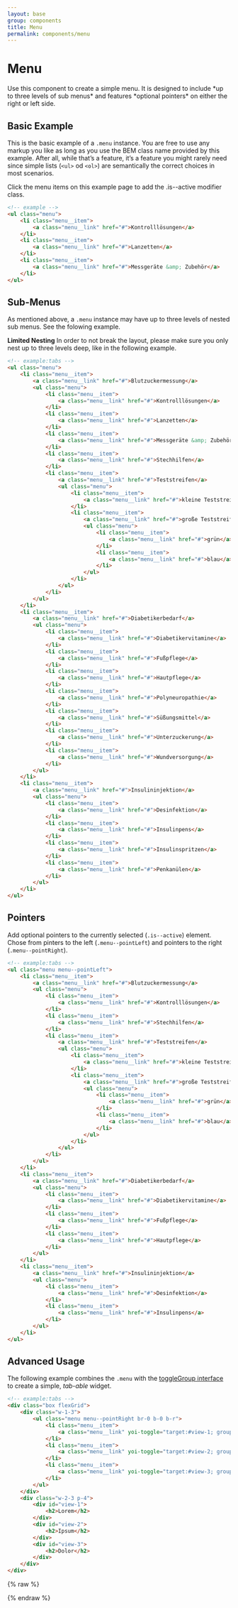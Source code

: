```yaml
---
layout: base
group: components
title: Menu
permalink: components/menu
---
```


# Menu

<p class="intro">Use this component to create a simple menu. It is designed to include *up to three levels of sub menus* and features *optional pointers* on either the right or left side.</p>

## Basic Example

This is the basic example of a `.menu` instance. You are free to use any markup you like as long as you use the BEM class name provided by this example. After all, while that’s a feature, it’s a feature you might rarely need since simple lists (`<ul>` od `<ol>`) are semantically the correct choices in most scenarios.

<p class="hint hint--primary">Click the menu items on this example page to add the .is--active modifier class.</p>

```html
<!-- example -->
<ul class="menu">
    <li class="menu__item">
        <a class="menu__link" href="#">Kontrolllösungen</a>
    </li>
    <li class="menu__item">
        <a class="menu__link" href="#">Lanzetten</a>
    </li>
    <li class="menu__item">
        <a class="menu__link" href="#">Messgeräte &amp; Zubehör</a>
    </li>
</ul>
```

## Sub-Menus

As mentioned above, a `.menu` instance may have up to three levels of nested sub menus. See the folowing example.

<p class="hint hint--primary"><b>Limited Nesting</b> In order to not break the layout, please make sure you only nest up to three levels deep, like in the following example.</p>

```html
<!-- example:tabs -->
<ul class="menu">
    <li class="menu__item">
        <a class="menu__link" href="#">Blutzuckermessung</a>
        <ul class="menu">
            <li class="menu__item">
                <a class="menu__link" href="#">Kontrolllösungen</a>
            </li>
            <li class="menu__item">
                <a class="menu__link" href="#">Lanzetten</a>
            </li>
            <li class="menu__item">
                <a class="menu__link" href="#">Messgeräte &amp; Zubehör</a>
            </li>
            <li class="menu__item">
                <a class="menu__link" href="#">Stechhilfen</a>
            </li>
            <li class="menu__item">
                <a class="menu__link" href="#">Teststreifen</a>
                <ul class="menu">
                    <li class="menu__item">
                        <a class="menu__link" href="#">kleine Teststreifen</a>
                    </li>
                    <li class="menu__item">
                        <a class="menu__link" href="#">große Teststreifen</a>
                        <ul class="menu">
                            <li class="menu__item">
                                <a class="menu__link" href="#">grün</a>
                            </li>
                            <li class="menu__item">
                                <a class="menu__link" href="#">blau</a>
                            </li>
                        </ul>
                    </li>
                </ul>
            </li>
        </ul>
    </li>
    <li class="menu__item">
        <a class="menu__link" href="#">Diabetikerbedarf</a>
        <ul class="menu">
            <li class="menu__item">
                <a class="menu__link" href="#">Diabetikervitamine</a>
            </li>
            <li class="menu__item">
                <a class="menu__link" href="#">Fußpflege</a>
            </li>
            <li class="menu__item">
                <a class="menu__link" href="#">Hautpflege</a>
            </li>
            <li class="menu__item">
                <a class="menu__link" href="#">Polyneuropathie</a>
            </li>
            <li class="menu__item">
                <a class="menu__link" href="#">Süßungsmittel</a>
            </li>
            <li class="menu__item">
                <a class="menu__link" href="#">Unterzuckerung</a>
            </li>
            <li class="menu__item">
                <a class="menu__link" href="#">Wundversorgung</a>
            </li>
        </ul>
    </li>
    <li class="menu__item">
        <a class="menu__link" href="#">Insulininjektion</a>
        <ul class="menu">
            <li class="menu__item">
                <a class="menu__link" href="#">Desinfektion</a>
            </li>
            <li class="menu__item">
                <a class="menu__link" href="#">Insulinpens</a>
            </li>
            <li class="menu__item">
                <a class="menu__link" href="#">Insulinspritzen</a>
            </li>
            <li class="menu__item">
                <a class="menu__link" href="#">Penkanülen</a>
            </li>
        </ul>
    </li>
</ul>
```

## Pointers

Add optional pointers to the currently selected (`.is--active`) element. Chose from pinters to the left (`.menu--pointLeft`) and pointers to the right (`.menu--pointRight`).

```html
<!-- example:tabs -->
<ul class="menu menu--pointLeft">
    <li class="menu__item">
        <a class="menu__link" href="#">Blutzuckermessung</a>
        <ul class="menu">
            <li class="menu__item">
                <a class="menu__link" href="#">Kontrolllösungen</a>
            </li>
            <li class="menu__item">
                <a class="menu__link" href="#">Stechhilfen</a>
            </li>
            <li class="menu__item">
                <a class="menu__link" href="#">Teststreifen</a>
                <ul class="menu">
                    <li class="menu__item">
                        <a class="menu__link" href="#">kleine Teststreifen</a>
                    </li>
                    <li class="menu__item">
                        <a class="menu__link" href="#">große Teststreifen</a>
                        <ul class="menu">
                            <li class="menu__item">
                                <a class="menu__link" href="#">grün</a>
                            </li>
                            <li class="menu__item">
                                <a class="menu__link" href="#">blau</a>
                            </li>
                        </ul>
                    </li>
                </ul>
            </li>
        </ul>
    </li>
    <li class="menu__item">
        <a class="menu__link" href="#">Diabetikerbedarf</a>
        <ul class="menu">
            <li class="menu__item">
                <a class="menu__link" href="#">Diabetikervitamine</a>
            </li>
            <li class="menu__item">
                <a class="menu__link" href="#">Fußpflege</a>
            </li>
            <li class="menu__item">
                <a class="menu__link" href="#">Hautpflege</a>
            </li>
        </ul>
    </li>
    <li class="menu__item">
        <a class="menu__link" href="#">Insulininjektion</a>
        <ul class="menu">
            <li class="menu__item">
                <a class="menu__link" href="#">Desinfektion</a>
            </li>
            <li class="menu__item">
                <a class="menu__link" href="#">Insulinpens</a>
            </li>
        </ul>
    </li>
</ul>
```

## Advanced Usage

The following example combines the `.menu` with the [toggleGroup interface](/pages/js-interface/toggleGroup.html) to create a simple, *tab-able* widget.

```html
<!-- example:tabs -->
<div class="box flexGrid">
    <div class="w-1-3">
        <ul class="menu menu--pointRight br-0 b-0 b-r">
            <li class="menu__item">
                <a class="menu__link" yoi-toggle="target:#view-1; group:toggleMenu; activeClassName:is--active;">Lorem</a>
            </li>
            <li class="menu__item">
                <a class="menu__link" yoi-toggle="target:#view-2; group:toggleMenu; activeClassName:is--active;">Ipsum</a>
            </li>
            <li class="menu__item">
                <a class="menu__link" yoi-toggle="target:#view-3; group:toggleMenu; activeClassName:is--active;">Dolor</a>
            </li>
        </ul>
    </div>
    <div class="w-2-3 p-4">
        <div id="view-1">
            <h2>Lorem</h2>
        </div>
        <div id="view-2">
            <h2>Ipsum</h2>
        </div>
        <div id="view-3">
            <h2>Dolor</h2>
        </div>
    </div>
</div>
```

{% raw %}
<script>
    (function() {

        /**
         *  Mark the active menu item on click by adding the class name ".is--active".
         *  Depending on context, the exact target item to mark differs.
         */

        $('.menu__item').on('click', function(e) {

            // prevent default event behaviour and event bubbling

            e.preventDefault();
            e.stopPropagation();

            // assign variables

            var $this          = $(this);
            var $parentMenu    = $this.closest('.menu');
            var $enclosedLinks = $this.find('.menu__link');
            var $target;

            // pick the target
            // (.menu__item if no enclosed link is found, otherwise .menu__link)

            if ($enclosedLinks.length) {
                target = $enclosedLinks.first();
            } else {
                target = $this;
            }

            // reset all active items

            $this.parents('.menu').find('.menu__item, .menu__link').removeClass('is--active');

            // mark the active item

            target.addClass('is--active');

        })

    })();
</script>
{% endraw %}